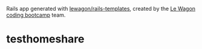 Rails app generated with [lewagon/rails-templates](https://github.com/lewagon/rails-templates), created by the [Le Wagon coding bootcamp](https://www.lewagon.com) team.
# testhomeshare
